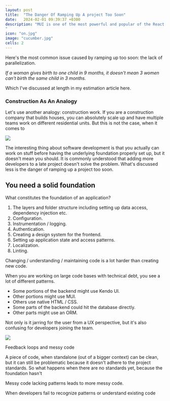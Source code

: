 ```yaml
---
layout: post
title:  "The Danger Of Ramping Up A project Too Soon"
date:   2024-02-01 09:39:37 +0300
description: "MUI is one of the most powerful and popular of the React libraries out there, because it comes prepacked with a lot of controls (let’s face it, nobody wants to build a calendar). The idea behind it is it’s an implementation of Google’s Material Design, and it’s really opinionated in that regard, and herein lies one of its problems: a lot of designers don’t want their application to look like Gmail or Android, they will want a specific look and feel.
"
icon: "on.jpg"
image: "cucumber.jpg"
cells: 2
---
```

Here's the most common issue caused by ramping up too soon: the lack of parallelization. 

*If a woman gives birth to one child in 9 months, it doesn't mean 3 women can't birth the same child in 3 months.*

Which I've discussed at length in my estimation article here.

### Construction As An Analogy

Let's use another analogy: construction work. If you are a construction company that builds houses, you can absolutely scale up and have multiple teams work on different residential units. But this is not the case, when it comes to 

<img src="skyscraper.jpg" class="img" loading="lazy" />

The interesting thing about software development is that you actually can work on stuff before having the underlying foundation properly set up, but it doesn't mean you should. It is commonly understood that adding more developers to a late project doesn't solve the problem. What's discussed less is the danger of ramping up a project too soon.

## You need a solid foundation

What constitutes the foundation of an application?

1. The layers and folder structure including setting up data access, dependency injection etc.
2. Configuration.
3. Instrumentation / logging.
4. Authentication.
5. Creating a design system for the frontend.
6. Setting up application state and access patterns.
7. Localization.
8. Linting.

Changing / understanding / maintaining code is a lot harder than creating new code. 

When you are working on large code bases with technical debt, you see a lot of different patterns.

* Some portions of the backend might use Kendo UI.
* Other portions might use MUI.
* Others use native HTML / CSS.
* Some parts of the backend could hit the database directly.
* Other parts might use an ORM.

Not only is it jarring for the user from a UX perspective, but it's also confusing for developers joining the team.

<img src="abcx.jpg" class="img" loading="lazy" />

Feedback loops and messy code

A piece of code, when standalone (out of a bigger context) can be clean, but it can still be problematic because it doesn't adhere to the project standards. So what happens when there are no standards yet, because the foundation hasn't 

Messy code lacking patterns leads to more messy code.

When developers fail to recognize patterns or understand existing code 

